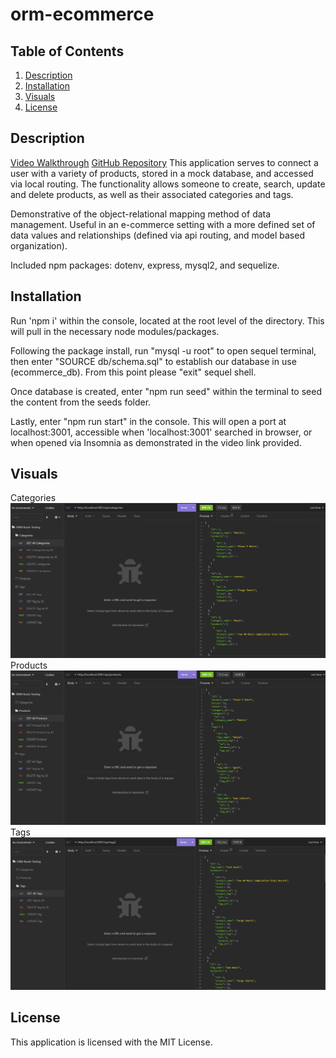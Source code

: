 # orm-ecommerce

## Table of Contents
1. [Description](#description)
2. [Installation](#installation)
3. [Visuals](#visuals)
4. [License](#license)

## Description
[Video Walkthrough](https://drive.google.com/file/d/1ponnkLk59a53OkXTijNQUV9tyzGjjJTE/view)
[GitHub Repository](https://github.com/Zachattack221/orm-ecommerce)
This application serves to connect a user with a variety of products, stored in a mock database, and accessed via local routing. The functionality allows someone to create, search, update and delete products, as well as their associated categories and tags. 

Demonstrative of the object-relational mapping method of data management. Useful in an e-commerce setting with a more defined set of data values and relationships (defined via api routing, and model based organization).

Included npm packages: dotenv, express, mysql2, and sequelize.



## Installation
Run 'npm i' within the console, located at the root level of the directory. This will pull in the necessary node modules/packages.

Following the package install, run "mysql -u root" to open sequel terminal, then enter "SOURCE db/schema.sql" to establish our database in use (ecommerce_db). From this point please "exit" sequel shell. 

Once database is created, enter "npm run seed" within the terminal to seed the content from the seeds folder.

Lastly, enter "npm run start" in the console. This will open a port at localhost:3001, accessible when 'localhost:3001' searched in browser, or when opened via Insomnia as demonstrated in the video link provided.

## Visuals
Categories
![Categories](./Images/GetAllCategories.png)
Products
![Products](./Images/GetAllProducts.png)
Tags
![Tags](./Images/GetAllTags.png)

## License
This application is licensed with the MIT License.
